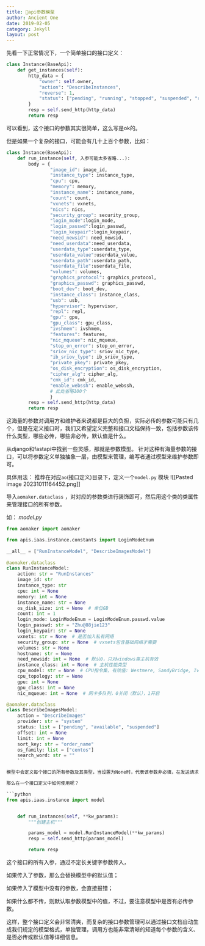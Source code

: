 ```yaml
---
title: 🌵api参数模型
author: Ancient One
date: 2019-02-05
category: Jekyll
layout: post
---
```

先看一下正常情况下，一个简单接口的接口定义：
```python
class Instance(BaseApi):
	def get_instances(self):
        http_data = {
            "owner": self.owner,
            "action": "DescribeInstances",
            "reverse": 1,
            "status": ["pending", "running", "stopped", "suspended", "rescuing"],
        }
        resp = self.send_http(http_data)
        return resp
```
可以看到，这个接口的参数其实很简单，这么写是ok的。

但是如果一个复杂的接口，可能会有几十上百个参数，比如：
```python
class Instance(BaseApi):
	def run_instance(self, 入参可能太多省略...):
        body = {  
				"image_id": image_id,  
				"instance_type": instance_type,  
				"cpu": cpu,  
				"memory": memory,  
				"instance_name": instance_name,  
				"count": count,  
				"vxnets": vxnets,  
				"nics": nics,  
				"security_group": security_group,  
				"login_mode":login_mode,  
				"login_passwd":login_passwd,  
				"login_keypair":login_keypair,  
				"need_newsid": need_newsid,  
				"need_userdata":need_userdata,  
				"userdata_type":userdata_type,  
				"userdata_value":userdata_value,  
				"userdata_path":userdata_path,  
				"userdata_file":userdata_file,  
				"volumes": volumes,  
				"graphics_protocol": graphics_protocol,  
				"graphics_passwd": graphics_passwd,  
				"boot_dev": boot_dev,  
				"instance_class": instance_class,  
				"usb": usb,  
				"hypervisor": hypervisor,  
				"repl": repl,  
				"gpu": gpu,  
				"gpu_class": gpu_class,  
				"ivshmem": ivshmem,  
				"features": features,  
				"nic_mqueue": nic_mqueue,  
				"stop_on_error": stop_on_error,  
				"sriov_nic_type": sriov_nic_type,  
				"ib_sriov_type": ib_sriov_type,  
				"private_pkey": private_pkey,  
				"os_disk_encryption": os_disk_encryption,  
				"cipher_alg": cipher_alg,  
				"cmk_id": cmk_id,  
				"enable_webssh": enable_webssh, 
				# 此处省略100个 
				}
        resp = self.send_http(http_data)
        return resp
```
这海量的参数对调用方和维护者来说都是巨大的负担，实际必传的参数可能只有几个，但是在定义接口时，我们又希望定义完整和接口文档保持一致，包括参数该传什么类型，哪些必传，哪些非必传，默认值是什么。

从django和fastapi中找到一些灵感，那就是参数模型。
针对这种有海量参数的接口，可以将参数定义单独抽象一层，由模型来管理，编写者通过模型来维护参数即可。

具体用法：
推荐在对应`ao`(接口定义)目录下，定义一个`model.py` 模块
![[Pasted image 20231011164452.png]]

导入`aomaker.dataclass` ，对对应的参数类进行装饰即可，然后用这个类的类属性来管理接口的所有参数。

如：
*model.py*
```python
from aomaker import aomaker

from apis.iaas.instance.constants import LoginModeEnum
 
__all__ = ["RunInstanceModel", "DescribeImagesModel"]
 
@aomaker.dataclass 
class RunInstanceModel:
    action: str = "RunInstances"
    image_id: str
    instance_type: str
    cpu: int = None
    memory: int = None
    instance_name: str = None
    os_disk_size: int = None  # 单位GB
    count: int = 1
    login_mode: LoginModeEnum = LoginModeEnum.passwd.value
    login_passwd: str = "Zhu@88jie123"
    login_keypair: str = None
    vxnets: str = None  # 是否加入私有网络
    security_group: str = None  # vxnets包含基础网络才需要
    volumes: str = None
    hostname: str = None
    need_newsid: int = None  # 默认0，只对windows类主机有效
    instance_class: int = None  # 主机性能类型
    cpu_model: str = None  # CPU指令集，有效值: Westmere, SandyBridge, IvyBridge, Haswell, Broadwell
    cpu_topology: str = None
    gpu: int = None
    gpu_class: int = None
    nic_mqueue: int = None  # 网卡多队列，0关闭（默认），1开启

@aomaker.dataclass
class DescribeImagesModel:
    action = "DescribeImages"
    provider: str = "system"
    status: list = ["pending", "available", "suspended"]
    offset: int = None
    limit: int = None
    sort_key: str = "order_name"
    os_family: list = ["centos"]
    search_word: str = ""
    ```

模型中会定义每个接口的所有参数及其类型，当设置为None时，代表该参数非必填，在发送请求时，请求构造器会自动过滤掉这些非必填且没有传值的参数。

那么在一个接口定义中如何使用呢？

```python
from apis.iaas.instance import model


    def run_instances(self, **kw_params):
        """创建主机"""

        params_model = model.RunInstanceModel(**kw_params)
        resp = self.send_http(params_model)

        return resp
```

这个接口的所有入参，通过不定长关键字参数传入，

如果传入了参数，那么会替换模型中的默认值；

如果传入了模型中没有的参数，会直接报错；

如果什么都不传，则默认取参数模型中的值，不过，要注意模型中是否有必传参数。

这样，整个接口定义会非常清爽，而复杂的接口参数管理可以通过接口文档自动生成我们规定的模型格式，单独管理，调用方也能非常清晰的知道每个参数的含义、是否必传或默认值等详细信息。